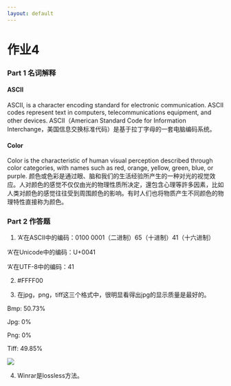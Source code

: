 ```yaml
---
layout: default
---
```


# 作业4

### Part 1 名词解释

#### ASCII

ASCII, is a character encoding standard for electronic communication. ASCII codes represent text in computers, telecommunications equipment, and other devices.
ASCII（American Standard Code for Information Interchange，美国信息交换标准代码）是基于拉丁字母的一套电脑编码系统。

#### Color

Color is the characteristic of human visual perception described through color categories, with names such as red, orange, yellow, green, blue, or purple.
颜色或色彩是通过眼、脑和我们的生活经验所产生的一种对光的视觉效应。人对颜色的感觉不仅仅由光的物理性质所决定，還包含心理等許多因素，比如人类对颜色的感觉往往受到周围颜色的影响。有时人们也将物质产生不同颜色的物理特性直接称为颜色。



### Part 2 作答题

1)	‘A’在ASCII中的编码：0100 0001（二进制）65（十进制）41（十六进制）

‘A’在Unicode中的编码：U+0041

‘A’在UTF-8中的编码：41


2)	#FFFF00


3)	在jpg，png，tiff这三个格式中，很明显看得出jpg的显示质量是最好的。

Bmp: 50.73%

Jpg: 0%

Png: 0%

Tiff: 49.85%


![](https://github.com/tanmlan/swi-homework/blob/gh-pages/images/yasuolv.png?raw=true)


4)	Winrar是lossless方法。